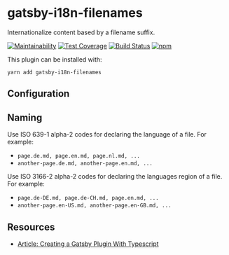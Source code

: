 # gatsby-i18n-filenames
Internationalize content based by a filename suffix.

[![Maintainability](https://api.codeclimate.com/v1/badges/9b95c170690b5b9b8b21/maintainability)](https://codeclimate.com/github/openscript/gatsby-i18n-by-filenames/maintainability)
[![Test Coverage](https://api.codeclimate.com/v1/badges/9b95c170690b5b9b8b21/test_coverage)](https://codeclimate.com/github/openscript/gatsby-i18n-by-filenames/test_coverage)
[![Build Status](https://api.travis-ci.org/openscript/gatsby-i18n-by-filenames.svg?branch=master)](https://travis-ci.org/openscript/gatsby-i18n-by-filenames)
[![npm](https://img.shields.io/npm/v/gatsby-i18n-filenames)](https://www.npmjs.com/package/gatsby-i18n-filenames)

This plugin can be installed with:

```
yarn add gatsby-i18n-filenames
```


## Configuration

## Naming
Use ISO 639-1 alpha-2 codes for declaring the language of a file. For example:
 - `page.de.md, page.en.md, page.nl.md, ...`
 - `another-page.de.md, another-page.en.md, ...`

Use ISO 3166-2 alpha-2 codes for declaring the languages region of a file. For example:
 - `page.de-DE.md, page.de-CH.md, page.en.md, ...`
 - `another-page.en-US.md, another-page.en-GB.md, ...`

## Resources
 - [Article: Creating a Gatsby Plugin With Typescript](https://gregperlman.dev/creating-a-gatsby-plugin-with-typescript/)
